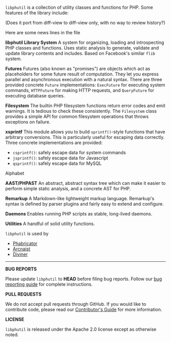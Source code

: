 `libphutil` is a collection of utility classes and functions for PHP. Some
features of the library include:

(Does it port from diff-view to diff-view only, with no way to review history?)

Here are
some news
lines in
the file

**libphutil Library System**
A system for organizing, loading and introspecting PHP classes and functions.
Uses static analysis to generate, validate and update library contents and
includes. Based on Facebook's similar `flib` system.

**Futures**
Futures (also known as "promises") are objects which act as placeholders for
some future result of computation. They let you express parallel and
asynchronous execution with a natural syntax. There are three provided
concrete `Future` implementations: `ExecFuture` for executing system commands,
`HTTPFuture` for making HTTP requests, and `QueryFuture` for executing database
queries.

**Filesystem**
The builtin PHP filesystem functions return error codes and emit warnings. It is
tedious to check these consistently. The `Filesystem` class provides a simple
API for common filesystem operations that throws exceptions on failure.

**xsprintf**
This module allows you to build `sprintf()`-style functions that have arbitrary
conversions. This is particularly useful for escaping data correctly. Three
concrete implementations are provided:

  - `csprintf()`: safely escape data for system commands
  - `jsprintf()`: safely escape data for Javascript
  - `qsprintf()`: safely escape data for MySQL

Alphabet

**AAST/PHPAST**
An abstract, abstract syntax tree which can make it easier to perform simple
static analysis, and a concrete AST for PHP.

**Remarkup**
A Markdown-like lightweight markup language. Remarkup's syntax is defined by
parser plugins and fairly easy to extend and configure.

**Daemons**
Enables running PHP scripts as stable, long-lived daemons.

**Utilities**
A handful of solid utility functions.

`libphutil` is used by
 - [Phabricator](https://secure.phabricator.com/diffusion/P/)
 - [Arcnaist](https://secure.phabricator.com/diffusion/ARC/)
 - [Diviner](https://secure.phabricator.com/book/phabricator/article/diviner/)


----------


**BUG REPORTS**

Please update `libphutil` to **HEAD** before filing bug reports. Follow our [bug reporting guide](https://secure.phabricator.com/book/phabcontrib/article/bug_reports/) for complete instructions.


**PULL REQUESTS**

We do not accept pull requests through GitHub. If you would like to contribute code, please read our [Contributor's Guide](https://secure.phabricator.com/book/phabcontrib/article/contributing_code/) for more information.

**LICENSE**

`libphutil` is released under the Apache 2.0 license except as otherwise noted.

